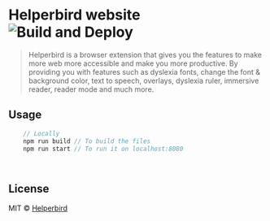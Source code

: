 # Helperbird website  ![Build and Deploy](https://github.com/Helperbird/website/workflows/Build%20and%20Deploy/badge.svg?branch=master)
> Helperbird is a browser extension that gives you the features to make more web more accessible and make you more productive. By providing you with features such as dyslexia fonts, change the font & background color, text to speech, overlays, dyslexia ruler, immersive reader, reader mode and much more.


## Usage

```js
    // Locally
    npm run build // To build the files
    npm run start // To run it on localhost:8080

    
```

## License

MIT © [Helperbird](https://www.helperbird.com)
